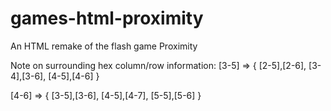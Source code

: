 # games-html-proximity
An HTML remake of the flash game Proximity





Note on surrounding hex column/row information:
[3-5] => {
	[2-5],[2-6],
	[3-4],[3-6],
	[4-5],[4-6]
}

[4-6] => {
	[3-5],[3-6],
	[4-5],[4-7],
	[5-5],[5-6]	
}
